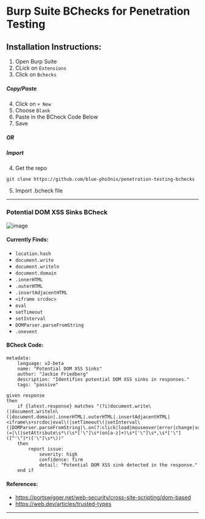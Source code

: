 # Burp Suite BChecks for Penetration Testing

## Installation Instructions:
1. Open Burp Suite
2. CLick on `Extensions`
3. Click on `Bchecks`

##### Copy/Paste
4. Click on `+ New`
5. Choose `Blank`
6. Paste in the BCheck Code Below
7. Save

##### OR

##### Import
4. Get the repo
```
git clone https://github.com/blue-pho3nix/penetration-testing-bchecks
```
5. Import .bcheck file


---

### Potential DOM XSS Sinks BCheck
![image](https://github.com/user-attachments/assets/58a20659-7da5-43db-b922-e1eee0d2bd1b)

#### Currently Finds:
- `location.hash`
- `document.write`
- `document.writeln`
- `document.domain`
- `.innerHTML`
- `.outerHTML`
- `.insertAdjacentHTML`
- `<iframe srcdoc>`
- `eval`
- `setTimeout`
- `setInterval`
- `DOMParser.parseFromString`
- `.onevent`

#### BCheck Code:
```
metadata:
    language: v2-beta
    name: "Potential DOM XSS Sinks"
    author: "Jackie Friedberg"
    description: "Identifies potential DOM XSS sinks in responses."
    tags: "passive"

given response
then
    if {latest.response} matches "(?i)document.write\(|document.writeln\(|document.domain|.innerHTML|.outerHTML|.insertAdjacentHTML|<iframe\s+srcdoc|eval\(|setTimeout\(|setInterval\(|DOMParser.parseFromString|\.on(?:click|load|mouseover|error|change|submit|focus|blur|keydown|keyup|keypress|mousedown|mouseup|mouseenter|mouseleave|mousemove|mouseout|reset|resize|scroll|select|unload|abort|beforeunload|hashchange|input|invalid|search|wheel|animationstart|animationend|animationiteration|transitionend|copy|cut|paste|dblclick|drag|dragend|dragenter|dragleave|dragover|dragstart|drop|contextmenu)\s*(=|\(|setAttribute\s*\(\s*['\"]\s*(on[a-z]+)\s*['\"]\s*,\s*['\"]([^'\"]*)['\"]\s*\))"
    then
        report issue:
            severity: high
            confidence: firm
            detail: "Potential DOM XSS sink detected in the response."
    end if
```

#### References:
- https://portswigger.net/web-security/cross-site-scripting/dom-based
- https://web.dev/articles/trusted-types

---
